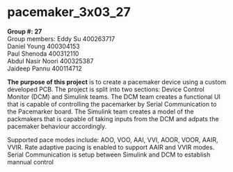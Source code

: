# pacemaker_3x03_27

**Group #: 27** <br>
Group members:  Eddy Su             400263717 <br>
                Daniel Young        400304153 <br>
                Paul Shenoda        400312110 <br>
                Abdul Nasir Noori   400325387 <br>
                Jaideep Pannu       400114712 <br>
                
**The purpose of this project** is to create a pacemaker device using a custom developed PCB. 
The project is split into two sections: Device Control Monitor (DCM) and Simulink teams. 
The DCM team creates a functional UI that is capable of controlling the pacemarker by Serial Communication to the Pacemarker board.
The Simulink team creates a model of the packmakers that is capable of taking inputs from the DCM and adpats the pacemaker behaviour accordingly. 

Supported pace modes include: AOO, VOO, AAI, VVI, AOOR, VOOR, AAIR, VVIR. 
Rate adaptive pacing is enabled to support AAIR and VVIR modes. 
Serial Communication is setup between Simulink and DCM to establish mannual control
